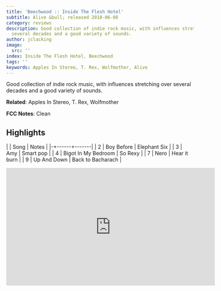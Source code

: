 ```yaml
---
title: 'Beechwood :: Inside The Flesh Hotel'
subtitle: Alive &bull; released 2018-06-08
category: reviews
description: Good collection of indie rock music, with influences stretching over
  several decades and a good variety of sounds.
author: jclacking
image:
  src: ''
index: Inside The Flesh Hotel, Beechwood
tags: ''
keywords: Apples In Stereo, T. Rex, Wolfmother, Alive
---
```

Good collection of indie rock music, with influences stretching over several decades and a good variety of sounds.<!--more-->

**Related**: Apples In Stereo, T. Rex, Wolfmother

**FCC Notes**: Clean

## Highlights

| | Song | Notes |
|-+------+-------|
| 2 | Boy Before | Elephant Six |
| 3 | Amy | Smart pop |
| 4 | Bigot In My Bedroom | So Rexy |
| 7 | Nero | Hear it burn |
| 9 | Up And Down | Back to Bacharach |

<div class="tlo-detail-video"><iframe width="560" height="315" src="https://www.youtube.com/embed/eZc-A00dzAQ" frameborder="0" allow="autoplay; encrypted-media" allowfullscreen></iframe></div>

